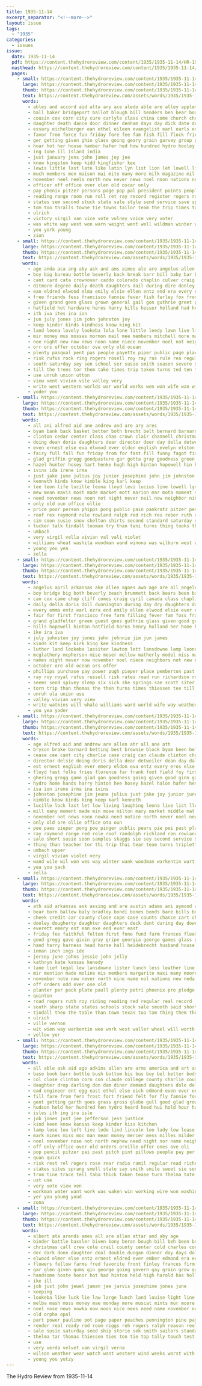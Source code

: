 ```yaml
---
title: 1935-11-14
excerpt_separator: "<!--more-->"
layout: issue
tags:
  - "1935"
categories:
  - issues
issue:
  date: 1935-11-14
  pdf: https://content.thehydroreview.com/content/1935/1935-11-14/HR-1935-11-14.pdf
  masthead: https://content.thehydroreview.com/content/1935/1935-11-14/masthead/HR-1935-11-14.jpg
  pages:
    - small: https://content.thehydroreview.com/content/1935/1935-11-14/small/HR-1935-11-14-01.jpg
      large: https://content.thehydroreview.com/content/1935/1935-11-14/large/HR-1935-11-14-01.jpg
      thumb: https://content.thehydroreview.com/content/1935/1935-11-14/thumbnails/HR-1935-11-14-01.jpg
      text: https://content.thehydroreview.com/assets/words/1935/1935-11-14/HR-1935-11-14-01.txt
      words:
        - ables and accord aid alta ary ace aledo able are alley appleman ago arkansas all ani
        - ball baker bridgeport ballot blough bill benders ben bear box been bond bars boucher big born bin bonus back bethel brought bank blackert basket bucks bring bar boys bert balls better buy bacon bender butter baptist boston black brother barr binger board both best begin bart business beulah banks bros barber bailey brown but
        - cousin cox corn city cure carlyle class china come church cheer caddo center cotton columbia champlin came coffee call canyon colony caro candy coney cor columbus college carney cause cost charles car case collins cedar carnival clara cays collier cartwright churches clinton cochrane chelf county cyril camping cash can course cream chamber christian
        - daughter death dance door dinner denham days day dick date december during dow ditmore davidson deer daily down dunithan duce donan dies deal
        - essary eichelberger ean ethel eileen evangelist earl earls every eral enid east economy ear even end
        - favor from force fun friday fore fee fam fish fill flock friends frank for french fund free floyd flansburg falls first few farm fortune forget fell flowers former fancy frost
        - ger getting given ghio glass going geary grain garvey group girts games gress gone george gregg game good gilbert guard
        - hoar hot her house hamber hafer hed how hundred hydro hooley hunting homa huss heen hardware honor holstein harold held henry him holiday hank humes heger hamilton herndon high hearing has harriett houghton hinton harm horse had honorable hunter hopes half home
        - ing ione ill island india
        - just january jens john james joy joe
        - know kingston keep kidd kingfisher kee
        - lewis little last late like latin lyn list lion let lowell line lower left lame latter lookeba lagrone lot large lam land look leonard lal live lew
        - much members men maison mai mite many more milk magazine mil match mae melba made matter mettle mountain miss mexico monday malson most morning mews mens mee min menke morgan mount mule miles money miller music moore mile may must mail maret mean magnolia man murray mccully mac march
        - november neel neels north now never news noel noon nations near name new night not necessary needs
        - officer off office over olen old oscar only
        - pay phenix pitzer persons page pop pal president points people post plan part public paper ports past pork place proud point pot pond pleasant promise pounds piatt purchase poll pro pie present per pastor
        - reading range room run roll ret ray record register rogers rates red rising rate radio ruby ridings route rowan regular ruth roosevelt
        - states sem second stuck state sale style send service save sper side start sang store supper sunday smith steel sleet sophia school station size story sock strong said sing springs share spies schmidt stockton snow shoe soul spring stock square ser sharry south soon see sun son such score saving shows sea saw suits secret sand season special small socks standard shakes she saturday
        - tom too thralls towne tie towns tailor team the trip times take them teller till teacher turn tipton town tucker tain teach thomas thing texas taylor taken try then than tosh ties
        - ulrich
        - victory virgil van vice vote volney voice very voter
        - was white way west won warn weight went well wildman winter wheat woods want while walt warning weeks win with weatherford waller world word why wish window watson welcome will work weal warm wells willard walk wear week
        - you york young
        - zion
    - small: https://content.thehydroreview.com/content/1935/1935-11-14/small/HR-1935-11-14-02.jpg
      large: https://content.thehydroreview.com/content/1935/1935-11-14/large/HR-1935-11-14-02.jpg
      thumb: https://content.thehydroreview.com/content/1935/1935-11-14/thumbnails/HR-1935-11-14-02.jpg
      text: https://content.thehydroreview.com/assets/words/1935/1935-11-14/HR-1935-11-14-02.txt
      words:
        - age anda aca ang aby ask and ams aimee ale are angelus allen april agnes ani all
        - boy big bureau bottle beverly back break barr bill baby bar bears beat box barnes bonham been bore billie bere bassler bridge buy born brothers boat black boys both bak barks brummett beach
        - cant card cata crownover caddo colorado chaplin culver craig county clinton come class car cotte cox corn church churches city cedar chop cordell coleman cost comfort calles cliff cyril cold can
        - ditmore degree daily death daughters dail during dire donley day dae desire dinner duly down dunnington days deer december dents doll dry danger daughter doris does
        - ean eldred elwood elma emily elsie ellen entz end era every ene emma earl eon east eagle ever ester
        - free friends fess francisco fannie fever fish farley fox from fair filling fam finchum for farm full fine fils foss folks fern forget francis flay frank friday flowers fead
        - given grand geen glass grown general gail gon guthrie greet guest george gate geel gara goes gain gorge gladfelter germany golden googe good gregg getting goodpasture
        - hatfield hot hardware heres harry hills hesser holland had hoar harl hydro harsh henrietta horns huge henry husband hero horry hughes herndon home hopewell has hollywood house how her hinton hale heather
        - ith iva ites ina ion
        - jun july jones jim john johnston joy
        - keep kinder kinds kindness know king kit
        - land leona lovely lookeba lola lone little leedy lawn live lina lather lansdowne look lake low lamp line lae lynn less light last lawton liberty lewis leila let left lassiter long lloyd laura
        - mir money mus mosses mormon mail mee members mitchell more mars mercer most maria miss mex monday made malys must morning moser many mellow mangum mae matherly mckee mcpherson
        - noe night new now news noon name niece november noel not neighbors never near names nell
        - orr ors offer october ove only old ocean
        - plenty pasqual pent pas people payette piper public page place pemberton press pieper park piece phil present parente pack paine power part past per phenix pier pan plants purchase phillips pugh pebley pueblo
        - risk rufus rock ring rogers rosell roy ray ras rule rea regular rates running redwood robert rave royal run road rode rosa radio rowland ris
        - south saturday sey sen school ser susie smith season severe station stipe sea semple stunz seen sak supper side small solt son state special sund sleep san stove sitton sues santa sie salt shou sick seek sant speech show saw suey sunday scott see sister save six springs soe sons simpson she slemp states shay shipp store
        - till the trees tor them take times trip taken turns ted ten than tom tine theron tose thurs tut theo tune temple thet tata then tome
        - use unruh union utton
        - view vent vivian vile valley very
        - write west western worlds war world works wen won wife wan wit white want week washington wich ware was wilson watson weatherford wells why wind weather williams workman ward work willie with will way william wesley winter whale while worley went
        - yoder you
    - small: https://content.thehydroreview.com/content/1935/1935-11-14/small/HR-1935-11-14-03.jpg
      large: https://content.thehydroreview.com/content/1935/1935-11-14/large/HR-1935-11-14-03.jpg
      thumb: https://content.thehydroreview.com/content/1935/1935-11-14/thumbnails/HR-1935-11-14-03.jpg
      text: https://content.thehydroreview.com/assets/words/1935/1935-11-14/HR-1935-11-14-03.txt
      words:
        - all ani alfred aid ane andrew and are ary ares
        - byam bank back basket better both brecht belt bernard barnard bryan ber boys ball browne bryant best been baby bassler business block barber blue barn bridge bot bryson button betting boy but binger beasley brake bound books beakes brain brownie butcher bryon boucher brill
        - clinton cedar center class chas crown clair channell christmas cartwright can cost couch cant cry cattle courage course canyon cease car came craig conard carmen coupe cox cheer cope certain cordell christina charlie charles city change case claude camey common
        - doing dean doris daughters dear director deer day della detweiler dale dail dungan double daughter delsie drill delma
        - even ernest else eva elwood ever eldon english evelyn elston ember emery epperly entz ess earl evan every enter end
        - fairy full fall fun friday from for fast fill funny fagot fisher floyd flint foy forth front frank field florence foot friends fred freshman folks fer first far
        - glad griffin gregg goodpasture gar gotta gray goodness green gasser game gage gordon grant guest going golden ghering good given
        - hazel hunter hosey hart henke hugh high hinton hopewell hin hume henry hatfield hubert helen hand how herndon hands hamilton him home herman homa harris hydro holes hopes her harry heart had has
        - ivins ida irene irma
        - just jake june julius joy junior josephine john jim johnston
        - kenneth kinds know kimble king karl keep
        - lee leon life lucille leona lloyd levi lucius line lowell lyman lace like late last live less lake let leslie long low living lio lau list leroy lou
        - mew mean mavis most made market mott marion mar mota moment miss may mckee middle murray miller mose man milton margie marguerite manner mcglathery mary many monday members marjorie marvin mich maser morning more
        - need november news noon not night never neil now neighbor nina noel nowka notice nov name new north
        - only old oun office ollie
        - price poor person phipps pong public pain pankratz pitzer pest plenty pint place pie poage pick people past pare plan power
        - roof rex raymond rule rowland ralph red rich res reber ruth rose roland ringe run range reva roy randolph richland
        - sim soon susie snow shelton shirts second standard saturday smock simpson sells sky sister steel supper school steer score sat sale sport senior skaggs start solid store seon service sweet south smith stange sutton see spare study son safer scott short samples spring sad sunday summer strong sewing sam
        - tucker talk tindall tooman try than tani turns thing tooks the them talon tor track talkington taken trip then theron tickel thang ton teacher team tuck triplett talent top
        - umbach
        - very virgil vella vivian val vali violet
        - williams wheat washita woodman wand winona was wilburn west weldon weeks wells winter worley week well weese warkentin way watch word wear work wife with while will went wilmeth watson wayne
        - young you yea
        - zella
    - small: https://content.thehydroreview.com/content/1935/1935-11-14/small/HR-1935-11-14-04.jpg
      large: https://content.thehydroreview.com/content/1935/1935-11-14/large/HR-1935-11-14-04.jpg
      thumb: https://content.thehydroreview.com/content/1935/1935-11-14/thumbnails/HR-1935-11-14-04.jpg
      text: https://content.thehydroreview.com/assets/words/1935/1935-11-14/HR-1935-11-14-04.txt
      words:
        - angelus april arkansas ake allen agnes awa age are all angeles aimee ask and
        - boy bridge big both beverly beach brummett back bears been batt black bill boat barr bonham brothers box born bottle buy brownie barnes baby bassler burke
        - can cox came chop cliff comes craig cyril canada class chaplin crownover culver charles corn car card carry coleman cold clara cordell church caddo colorado city cedar clinton churches county cata cowart comfort cost
        - daily della doris doll dunnington during day dry daughters das death does daughter diep degree dewey dinner ditmore deer down desire december days dally
        - every emma entz earl ezra end emily ellen elwood elsie ever eagle
        - fair for first francisco free farm filling fever fam foss frank flowers folks finley forget fris fern full from finchum francis friends forest friday fred fine fish fannie farley
        - grand gladfelter green guest goes guthrie glass given good george gate golden gorge gregg germany goodpasture getting general
        - hills hopewell hinton hatfield horns henry holland her home helen hobart hoar held has hesser hollywood heather hero herndon hardware hydro husband hot heres house harry hyden huge how hee had
        - ike ira iva
        - july johnston joy jones john johnnie jim jun james
        - kinds kit keep kirk king kee kindness
        - luther land lookeba lassiter lawton lett lansdowne lamp leona lina last lake lio leonard leedy line las latter list look little long lola lawn lloyd laura let light less low lewis lone luella lucius
        - mcglathery mcpherson mise moser mellow matherly model miss martin mont mercer more monday members mangum maria money made must mia marjorie mail most mckee many morning
        - names night never now november noel niece neighbors not new name news near neil
        - october ore old ocean ors offer
        - phillips purchase pay power pugh pieper place pemberton past pasqual press plants park part public plenty pebley pitt pueblo phenix payette per present
        - ray roy royal rufus russell risk rates road run richardson rom rogers running rode row rowland rock redwood robert rose radio rosa
        - seems send spivey slemp six sick she springs sae scott siter saturday suey stipe seen severe special stove season sons show smith semple south san sodders sunday saw small store sutton solt santa see scarce shipp stunz susie sale salt sid staff state sister sleep school states save son
        - torn trip than thomas the then turns times thiessen tee till tooman theron taken ten trees thi theo them tim temple
        - unruh ula union use
        - valley vivian very view
        - write watkins will whale williams ward world wife way weatherford want washington week watson willie works weather why workman western wesley was work wee william wind while wolf with wilson west wells war went worlds wine worley writer wen white winter
        - you yea yoder
    - small: https://content.thehydroreview.com/content/1935/1935-11-14/small/HR-1935-11-14-05.jpg
      large: https://content.thehydroreview.com/content/1935/1935-11-14/large/HR-1935-11-14-05.jpg
      thumb: https://content.thehydroreview.com/content/1935/1935-11-14/thumbnails/HR-1935-11-14-05.jpg
      text: https://content.thehydroreview.com/assets/words/1935/1935-11-14/HR-1935-11-14-05.txt
      words:
        - age alfred aid and andrew are allen ahr all ane ath
        - bryson brake barnard betting best brownie block byam been belt basket button bernard brain bank barber bet bound bryant bassler bumpers boy blue beasley ball burgman business boys bach back bead bees but bryan baby butcher bridge ber bese browne bryon
        - cease cee cant city charlie case craig can claude clinton chas cox cartwright couch channell come cal cost courage cedar change cordell certain clase christina canyon carney car came class cattle christmas coins cry cope charles chick center clair cook carmen
        - director delsie doing doris della dear detweiler dean day dale delma dungan double daily drill daughters
        - est ernest english ever emery eldon eva entz every eros else ember elston earl enter evelyn end elwood ell epperly even ead
        - floyd fast folks fries florence far frank foot field foy first fail funny fun friends fred freshman fairy fisher flint for from front finley full friday fall
        - ghering gregg game glad gan goodness going given good ginn gay genie glass griff genet grant goodson green gray gat gage goodpasture gasser gordon gotta golden guest
        - hydro home hands harry hinton hee hosey hazel halon hafer hes hopes hubert henke herman heart homa had how hin hand helen holes homel hume hart has him her high harris hugh hunter henry hatfield hopewell
        - isa ion irene irma ina ivins
        - johnston josephine jim jeune julius just jake joy junior june john
        - kimble know kinds king keep karl kenneth
        - lucille lock last let low living laughing leona live list lloyd lucius late levi like life lake lee long lowell
        - mill many moment made min mose milton mary market middle mat mckee members man most marvin margie master marion monday more morning marguerite may mean manner model mcculley miss mise mavis miller
        - november not news noon nowka need notice north never noel new now nov neil night name nee
        - only old ore ollie office ota oun
        - pee paes pieper pong poe pinger public pears pie pei past place people pankratz plan pitzer plenty pet pint poage price phipps power person pain poor pha
        - ray raymond range red role roof randolph richland ron rowland rex ruby ruth roland rich res rule ralph roy rose reber
        - sale short susie soon samples skaggs sie sey second service south sunday sam seems sane shelton strong simpson steel saturday stange sleet scott snow senior spare sat sia she score sewing sister sky sutton store standard see solid spain sport smock son sells supper
        - thing than teacher tor thi trip thai tear team turns triplett telling talk the then tucker theron them track top toman talent tuck taken tat tra ten tindall talkington
        - umbach upper
        - virgil vivian violet very
        - wand wile wil won wes way winter wank woodman warkentin wart well wayne watson was work wheat weeks washita winona wall went with west wife will watch williams wear worley week weese wilmeth weldon wilburn while wells
        - yea you yack
        - zella
    - small: https://content.thehydroreview.com/content/1935/1935-11-14/small/HR-1935-11-14-06.jpg
      large: https://content.thehydroreview.com/content/1935/1935-11-14/large/HR-1935-11-14-06.jpg
      thumb: https://content.thehydroreview.com/content/1935/1935-11-14/thumbnails/HR-1935-11-14-06.jpg
      text: https://content.thehydroreview.com/assets/words/1935/1935-11-14/HR-1935-11-14-06.txt
      words:
        - ath aid arkansas ask assing and are austin adams ani aymond autumn agent alex anes
        - bear born ballew baly bradley bondi bones bonds bare bills boast banks been bay bor best bank but back business barber blue ben black buller bernard boschert
        - cheek credit car county close cope case counts chance cart church cash chic common collins call canon city cake college check cashier cream curb citizen caddo coff christian colony coffee charter chain cox caraway cat cogar chilli cattle
        - dooley dougherty daughter daughters deck dent during day down dea december dat due davenport detweiler dowell deere
        - everett emery est ean exe end ever east
        - friday fee faithful felton first fone fund farm frances fleeman for fresh finley from fowler few force
        - good gregg gave givin gray gripe georgia george games glass given guest goodly
        - hand harry harness head horse hall heidebrecht husband house hydro hoar had has henry hom haser hooley hutch hamons home her
        - inman inch ings ide
        - jersey june johns jessie john jelly
        - kathryn kate kansas kenedy
        - lane lief legal lew lansdowne lister lunch less leather line long life later lookeba lay les late
        - mir mention made moline mis members margarite maxi many moore marcie miles mal miss man music milk mccullock miller
        - november note now never north nine name nol nations new neda nel not noel nor nov
        - off orders odd over ose old
        - planter per pack plate paull plenty petri phoenix pro pledge pickles pope par park postal pie public paola
        - quinton
        - road rogers ruth roy riding reading red regular real record
        - south sharp state states schools stock sale smooth said short she stocks show sell scott son student span sunday sang set surplus subject stevens service slim say sled small store school sister shay saturday street
        - tindall theo the table than town texas too tam thing them then triplett toward
        - ulrich
        - ville vernon
        - wit wien way warkentin wee work west waller wheel will worth weight wagon weatherford wife wate wide went week white was with
        - yellow yer
    - small: https://content.thehydroreview.com/content/1935/1935-11-14/small/HR-1935-11-14-07.jpg
      large: https://content.thehydroreview.com/content/1935/1935-11-14/large/HR-1935-11-14-07.jpg
      thumb: https://content.thehydroreview.com/content/1935/1935-11-14/thumbnails/HR-1935-11-14-07.jpg
      text: https://content.thehydroreview.com/assets/words/1935/1935-11-14/HR-1935-11-14-07.txt
      words:
        - all able ask aid ago adkins allen are arms america and art artist
        - base book barr bottle bush bottom bis bus buy bel better body big boy belt berth billions breed best brings bank bassler born bur bet brother bunch baie bird beard bones bill boss bunk but blink been board back blunk bacon bring
        - col close clinton corn con claude college county charlie course chester charley cheese counter cabin caraway christmas cash can calendar call class cases cute cause cream cheap cool court crooks cost carver chair carl coleman city came cast cant comes carry charles case crowe cue cotton
        - daughter drop darling don dam diner demand daughters dole delay door down day dinner days done dat deer dad death
        - ead engineer ent egg east ethel else eich edmond even ever end every
        - fill fare from fern frost fort friend felt for fly fannie fore fellows fine folks first feather fuel forget foe fash far few free found fred fortune frank fone funny face famous fox favorite fancy
        - gent getting garth goes grass gross globe gull good glad grow gave game gallant govern guess gauze gentleman gold glance given
        - hudson held her hundred hen hydro heard heed hui hold hour hard hout him home house hater hook has hand hopes hafer hands horse hough head had how
        - isles ith ing ira isle
        - job jones just jee jefferson jess justice
        - kind keen know kansas keep kinder kiss kitchen
        - lamp lose lou left live lode lind lincoln loo lady low lease life lay like leather letter last lacks lond look light little labor lips less late lucien long
        - mark mines miss moc man mean money mercer mess milles milder maybe muse must ming made men moment montana monday more most mustard missouri much many might mesh mine mans mos may
        - noel november nose not north nephew need night nor name neighbors news numbers never nost nye nea new now near
        - off only office over old orders orville offer ones ove oli
        - pop pencil pitzer pai past pitch pint pillows people pay per plenty pack peer president price pilot punch pages plane plaster place partner pretty plain pede
        - quan quick
        - risk rest rel rogers rose rear radio ramil regular read richert river reach russell run rather rushin running real rule room ranch riley
        - stakes sites sprang smell state say smith smile sweet sie senti sense staring seen schools short self stove saw soon see sale sink smooth staples still special step spruce sir seton strong sweeter sunshine shady such sun speak sell selves standard seare sip set stoop side samples saving speech sills smoke she saturday steer shallow seven silver small shell shillings star sake storms stoke sou show selling sham swallow
        - trom tine trace tell taba thick taken tease turn thelma tote tam tad tune tobin the teacher tooks than thousand tas twa top tea take times throw tale trees them twist table trip troy ten too town then
        - ust use
        - very vote view ven
        - workman water want work was waken win working wire won washington wheat world went why word walt will whitcomb wing walter wagon wish well willing wich way wine wanton week window waste with wilds while write worth weatherford
        - yer you young youd
        - zona
    - small: https://content.thehydroreview.com/content/1935/1935-11-14/small/HR-1935-11-14-08.jpg
      large: https://content.thehydroreview.com/content/1935/1935-11-14/large/HR-1935-11-14-08.jpg
      thumb: https://content.thehydroreview.com/content/1935/1935-11-14/thumbnails/HR-1935-11-14-08.jpg
      text: https://content.thehydroreview.com/assets/words/1935/1935-11-14/HR-1935-11-14-08.txt
      words:
        - albert ata arends ames all are allen attar and aby age
        - binder battle bassler biven bony beran bough bill beh been bridge beau bis black bryan bank bates bring but belew bana ball box blue begin bulk back business billie buck better bryson bee barnes buy bottle
        - christmas call crew cole crail county center cold charles cough carrie cox chap city coffee cheese coker class colbert company claudette cecil card christian cedar caddo cheap cream canell captain cost curnutt counter cotton carl can cane cap clinton choice corn cagle
        - dec dark done daughter deal double dungan dinner day days doll doris dixon den dooley danger dise down ditmore due deep
        - elwood elmer else entz ernest eldred ever ember edmond era eddie eap ethel enid elk
        - flowers fellow farms fred favorite front finley frances firm found free frank friends first forget fails fon fog fruit frost fresh folks farm for friday from friesen fost flower felton fish former fever
        - gar glen given gums gin george going govern gay grain grow gregg grand gallon garden grave gift guest grady gee good gave
        - handsome hoste honor hot had hinton held high harold has holland hour handle hazel hamilton hardware huss ham home hamons hopewell harl henry hart honey hath hydro hamil henke hea how howerton her hater harry hafer
        - ike ill
        - job just john jewel jaman jee jarvis josephine jones june
        - keeping
        - lookeba like luck lie law large lunch land louise light line lulu life lucille leader look ler lights lump
        - melba mash moss money mae monday more muscat mints mur moore mcalester martin many miss miles mates may mildred mangum members merly miller mill merchan margie meal music mense malson
        - noel nose news nowka now noon nice nees need name november north not new navy names night nee nelson
        - old orpha opal
        - part power pauline pot page paper peaches pennington pine payment per price pleasure present pure pepper pore pany pencil pork pec pack place post person pass president pounds
        - render real ready red room riggs reh rogers ralph reason reel rent ruark roses rye rain russi richert reasons route
        - sale susie saturday seed ship storie sek smith sailors standard saw shape sails she sea score salad slacks sunday song shower special son see spring store sudan star sie sister small surprise sus stockton seen service samples shaw sunshine school sermon save seems
        - thelma tar thomas thiessen ties ton tie top tally touch test them throw tell tiny the tange tea than taylor table
        - use
        - very verda velvet van virgil verna
        - wilson weather wear watch want western wind weeks worst with ware wish worley was worth west while wade window weatherman words wine warm why wild will white word wal waller wheat won week world wagon weatherford went
        - young you yutzy
---
```


The Hydro Review from 1935-11-14

<!--more-->

